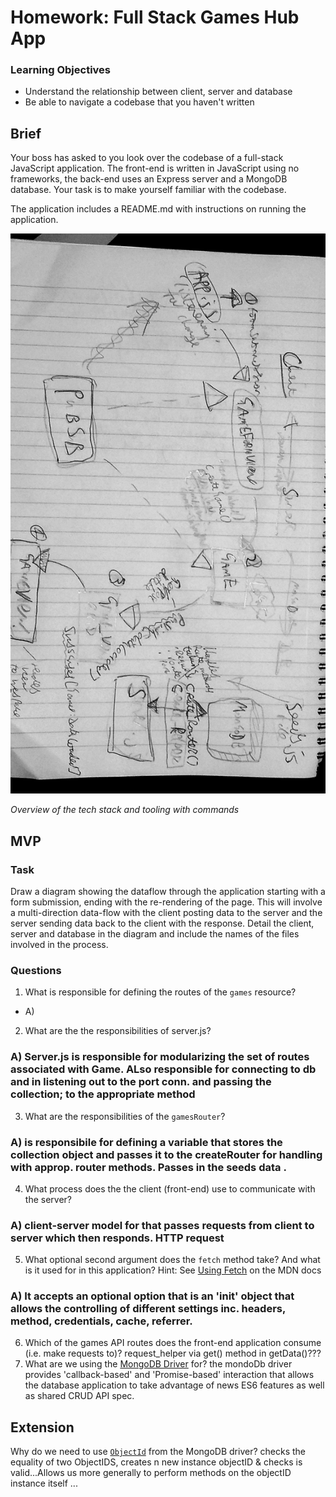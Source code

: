 # Homework: Full Stack Games Hub App

### Learning Objectives

- Understand the relationship between client, server and database
- Be able to navigate a codebase that you haven't written

## Brief

Your boss has asked to you look over the codebase of a full-stack JavaScript application. The front-end is written in JavaScript using no frameworks, the back-end uses an Express server and a MongoDB database. Your task is to make yourself familiar with the codebase.

The application includes a README.md with instructions on running the application.

![dataflow](Game_Diagram.jpg)

*Overview of the tech stack and tooling with commands*

## MVP

### Task

Draw a diagram showing the dataflow through the application starting with a form submission, ending with the re-rendering of the page. This will involve a multi-direction data-flow with the client posting data to the server and the server sending data back to the client with the response. Detail the client, server and database in the diagram and include the names of the files involved in the process.

### Questions

1. What is responsible for defining the routes of the `games` resource?
- A)  
2. What are the the responsibilities of server.js?
### A) Server.js is responsible for modularizing the set of routes associated with Game. ALso responsible for connecting to db and in listening out to the port conn. and passing the collection; to the appropriate method
3. What are the responsibilities of the `gamesRouter`?
### A) is responsibile for defining a variable that stores the collection object and passes it to the createRouter for handling with approp. router methods. Passes in the seeds data .
4. What process does the the client (front-end) use to communicate with the server?
### A) client-server model for that passes requests from client to server which then responds. HTTP request
5. What optional second argument does the `fetch` method take? And what is it used for in this application? Hint: See [Using Fetch](https://developer.mozilla.org/en-US/docs/Web/API/Fetch_API/Using_Fetch) on the MDN docs
### A) It accepts an optional option that is an 'init' object that allows the controlling of different settings inc. headers, method, credentials, cache, referrer.
6. Which of the games API routes does the front-end application consume (i.e. make requests to)? request_helper via get() method in getData()???
7. What are we using the [MongoDB Driver](http://mongodb.github.io/node-mongodb-native/) for?
the mondoDb driver provides 'callback-based' and 'Promise-based' interaction that allows the database application to take advantage of news ES6 features as well as shared CRUD API spec.

## Extension

Why do we need to use [`ObjectId`](https://mongodb.github.io/node-mongodb-native/api-bson-generated/objectid.html) from the MongoDB driver?
checks the equality of two ObjectIDS, creates n new instance objectID & checks is valid...Allows us more generally to perform methods on the objectID instance itself ...
